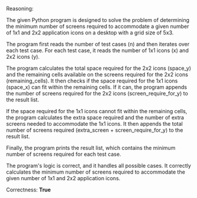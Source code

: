 Reasoning:

The given Python program is designed to solve the problem of determining the minimum number of screens required to accommodate a given number of 1x1 and 2x2 application icons on a desktop with a grid size of 5x3.

The program first reads the number of test cases (n) and then iterates over each test case. For each test case, it reads the number of 1x1 icons (x) and 2x2 icons (y).

The program calculates the total space required for the 2x2 icons (space_y) and the remaining cells available on the screens required for the 2x2 icons (remaining_cells). It then checks if the space required for the 1x1 icons (space_x) can fit within the remaining cells. If it can, the program appends the number of screens required for the 2x2 icons (screen_require_for_y) to the result list.

If the space required for the 1x1 icons cannot fit within the remaining cells, the program calculates the extra space required and the number of extra screens needed to accommodate the 1x1 icons. It then appends the total number of screens required (extra_screen + screen_require_for_y) to the result list.

Finally, the program prints the result list, which contains the minimum number of screens required for each test case.

The program's logic is correct, and it handles all possible cases. It correctly calculates the minimum number of screens required to accommodate the given number of 1x1 and 2x2 application icons.

Correctness: **True**